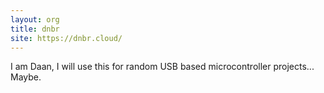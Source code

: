 ```yaml
---
layout: org
title: dnbr
site: https://dnbr.cloud/
---
```

I am Daan, I will use this for random USB based microcontroller projects... Maybe.
